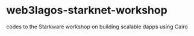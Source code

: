 # web3lagos-starknet-workshop
codes to the Starkware workshop on building scalable dapps using Cairo
